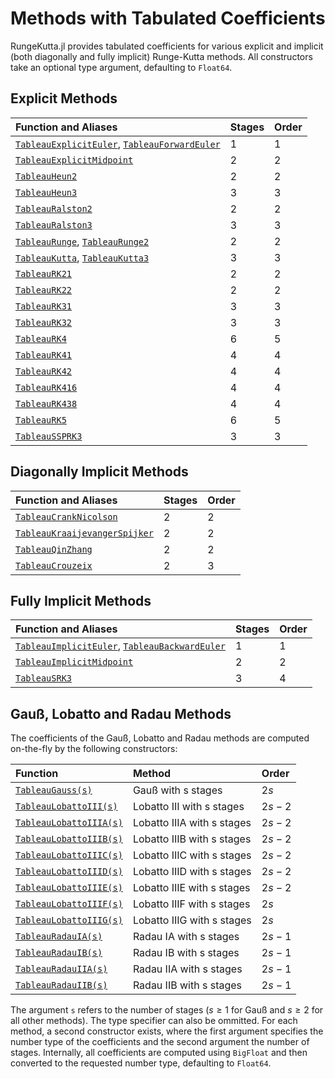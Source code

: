 # Methods with Tabulated Coefficients

RungeKutta.jl provides tabulated coefficients for various explicit and implicit (both diagonally and fully implicit) Runge-Kutta methods.
All constructors take an optional type argument, defaulting to `Float64`.


## Explicit Methods

| Function and Aliases                                           | Stages | Order |
|:---------------------------------------------------------------|:-------|:------|
| [`TableauExplicitEuler`](@ref), [`TableauForwardEuler`](@ref)  | 1      | 1     |
| [`TableauExplicitMidpoint`](@ref)                              | 2      | 2     |
| [`TableauHeun2`](@ref)                                         | 2      | 2     |
| [`TableauHeun3`](@ref)                                         | 3      | 3     |
| [`TableauRalston2`](@ref)                                      | 2      | 2     |
| [`TableauRalston3`](@ref)                                      | 3      | 3     |
| [`TableauRunge`](@ref), [`TableauRunge2`](@ref)                | 2      | 2     |
| [`TableauKutta`](@ref), [`TableauKutta3`](@ref)                | 3      | 3     |
| [`TableauRK21`](@ref)                                          | 2      | 2     |
| [`TableauRK22`](@ref)                                          | 2      | 2     |
| [`TableauRK31`](@ref)                                          | 3      | 3     |
| [`TableauRK32`](@ref)                                          | 3      | 3     |
| [`TableauRK4`](@ref)                                           | 6      | 5     |
| [`TableauRK41`](@ref)                                          | 4      | 4     |
| [`TableauRK42`](@ref)                                          | 4      | 4     |
| [`TableauRK416`](@ref)                                         | 4      | 4     |
| [`TableauRK438`](@ref)                                         | 4      | 4     |
| [`TableauRK5`](@ref)                                           | 6      | 5     |
| [`TableauSSPRK3`](@ref)                                        | 3      | 3     |

## Diagonally Implicit Methods

| Function and Aliases                                           | Stages | Order |
|:---------------------------------------------------------------|:-------|:------|
| [`TableauCrankNicolson`](@ref)                                 | 2      | 2     |
| [`TableauKraaijevangerSpijker`](@ref)                          | 2      | 2     |
| [`TableauQinZhang`](@ref)                                      | 2      | 2     |
| [`TableauCrouzeix`](@ref)                                      | 2      | 3     |

## Fully Implicit Methods

| Function and Aliases                                           | Stages | Order |
|:---------------------------------------------------------------|:-------|:------|
| [`TableauImplicitEuler`](@ref), [`TableauBackwardEuler`](@ref) | 1      | 1     |
| [`TableauImplicitMidpoint`](@ref)                              | 2      | 2     |
| [`TableauSRK3`](@ref)                                          | 3      | 4     |

## Gauß, Lobatto and Radau Methods

The coefficients of the Gauß, Lobatto and Radau methods are computed on-the-fly by the following constructors:

| Function                            | Method                      | Order   |
|:------------------------------------|:----------------------------|:--------|
| [`TableauGauss(s)`](@ref)           | Gauß with s stages          | $2s$    |
| [`TableauLobattoIII(s)`](@ref)      | Lobatto III with s stages   | $2s-2$  |
| [`TableauLobattoIIIA(s)`](@ref)     | Lobatto IIIA with s stages  | $2s-2$  |
| [`TableauLobattoIIIB(s)`](@ref)     | Lobatto IIIB with s stages  | $2s-2$  |
| [`TableauLobattoIIIC(s)`](@ref)     | Lobatto IIIC with s stages  | $2s-2$  |
| [`TableauLobattoIIID(s)`](@ref)     | Lobatto IIID with s stages  | $2s-2$  |
| [`TableauLobattoIIIE(s)`](@ref)     | Lobatto IIIE with s stages  | $2s-2$  |
| [`TableauLobattoIIIF(s)`](@ref)     | Lobatto IIIF with s stages  | $2s$    |
| [`TableauLobattoIIIG(s)`](@ref)     | Lobatto IIIG with s stages  | $2s$    |
| [`TableauRadauIA(s)`](@ref)         | Radau IA with s stages      | $2s-1$  |
| [`TableauRadauIB(s)`](@ref)         | Radau IB with s stages      | $2s-1$  |
| [`TableauRadauIIA(s)`](@ref)        | Radau IIA with s stages     | $2s-1$  |
| [`TableauRadauIIB(s)`](@ref)        | Radau IIB with s stages     | $2s-1$  |

The argument `s` refers to the number of stages ($s \ge 1$ for Gauß and $s \ge 2$ for all other methods). The type specifier can also be ommitted.
For each method, a second constructor exists, where the first argument specifies the number type of the coefficients and the second argument the number of stages. Internally, all coefficients are computed using `BigFloat` and then converted to the requested number type, defaulting to `Float64`.
